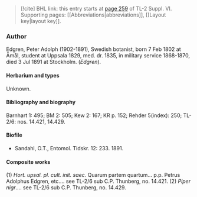 > [!cite] BHL link: this entry starts at [page 259](https://www.biodiversitylibrary.org/item/103835#page/269/mode/1up) of TL-2 Suppl. VI.
> Supporting pages: [[Abbreviations|abbreviations]], [[Layout key|layout key]].

### Author

Edgren, Peter Adolph (1902-1891), Swedish botanist, born 7 Feb 1802 at Åmål, student at Uppsala 1829, med. dr. 1835, in military service 1868-1870, died 3 Jul 1891 at Stockholm. (*Edgren*).

#### Herbarium and types

Unknown.

#### Bibliography and biography

Barnhart 1: 495; BM 2: 505; Kew 2: 167; KR p. 152; Rehder 5(index): 250; TL-2/6: nos. 14.421, 14.429.

#### Biofile

- Sandahl, O.T., Entomol. Tidskr. 12: 233. 1891.

#### Composite works

(1) *Hort. upsal. pl. cult. init. saec.* Quarum partem quartum... p.p. Petrus Adolphus Edgren, etc.... see TL-2/6 sub C.P. Thunberg, no. 14.421.
(2) *Piper nigr*.... see TL-2/6 sub C.P. Thunberg, no. 14.429.

